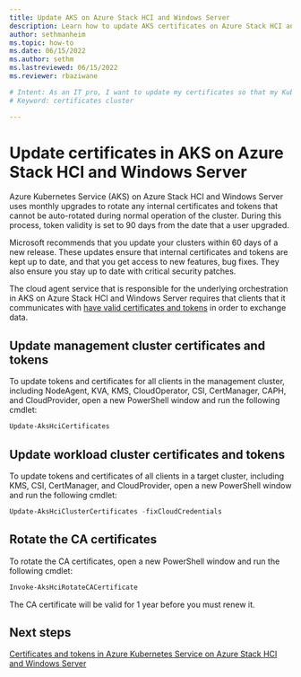 ```yaml
---
title: Update AKS on Azure Stack HCI and Windows Server
description: Learn how to update AKS certificates on Azure Stack HCI and Windows Server
author: sethmanheim
ms.topic: how-to
ms.date: 06/15/2022
ms.author: sethm 
ms.lastreviewed: 06/15/2022
ms.reviewer: rbaziwane

# Intent: As an IT pro, I want to update my certificates so that my Kubernetes cluster continues to operate.
# Keyword: certificates cluster 

---
```


# Update certificates in AKS on Azure Stack HCI and Windows Server

Azure Kubernetes Service (AKS) on Azure Stack HCI and Windows Server uses monthly upgrades to rotate any internal certificates and tokens that cannot be auto-rotated during normal operation of the cluster. During this process, token validity is set to 90 days from the date that a user upgraded.

Microsoft recommends that you update your clusters within 60 days of a new release. These updates ensure that internal certificates and tokens are kept up to date, and that you get access to new features, bug fixes. They also ensure you stay up to date with critical security patches.

The cloud agent service that is responsible for the underlying orchestration in AKS on Azure Stack HCI and Windows Server requires that clients that it communicates with [have valid certificates and tokens](certificates-and-tokens.md) in order to exchange data.

## Update management cluster certificates and tokens

To update tokens and certificates for all clients in the  management cluster, including NodeAgent, KVA, KMS, CloudOperator, CSI, CertManager, CAPH, and CloudProvider, open a new PowerShell window and run the following cmdlet:

```powershell
Update-AksHciCertificates
```

## Update workload cluster certificates and tokens

To update tokens and certificates of all clients in a target cluster, including KMS, CSI, CertManager, and CloudProvider, open a new PowerShell window and run the following cmdlet:

```powershell
Update-AksHciClusterCertificates -fixCloudCredentials
```

## Rotate the CA certificates

To rotate the CA certificates, open a new PowerShell window and run the following cmdlet:

```powershell
Invoke-AksHciRotateCACertificate
```

The CA certificate will be valid for 1 year before you must renew it.

## Next steps

[Certificates and tokens in Azure Kubernetes Service on Azure Stack HCI and Windows Server](certificates-and-tokens.md)